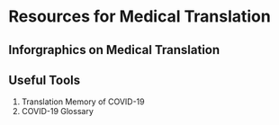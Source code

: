 # Resources for Medical Translation

## Inforgraphics on Medical Translation

## Useful Tools
1. Translation Memory of COVID-19
2. COVID-19 Glossary


